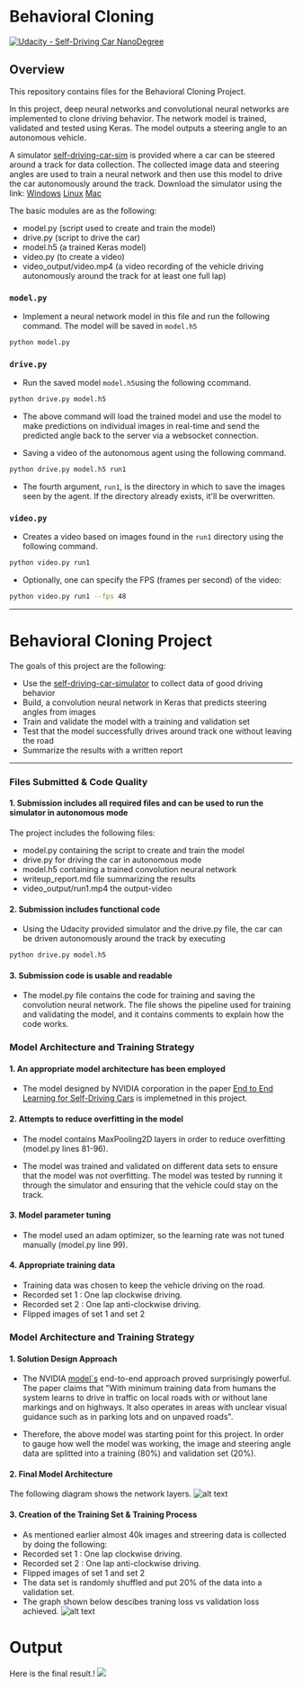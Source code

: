 
[//]: # (Image References)

[image1]: ./examples/placeholder.png "Model Visualization"
[image2]: ./examples/placeholder.png "Grayscaling"
[image3]: ./examples/placeholder_small.png "Recovery Image"
[image4]: ./examples/placeholder_small.png "Recovery Image"
[image5]: ./examples/placeholder_small.png "Recovery Image"
[image6]: ./examples/placeholder_small.png "Normal Image"
[image7]: ./examples/placeholder_small.png "Flipped Image"
[image8]: ./examples/model_cnn.png "model Image"
[image9]: ./examples/Figure_1.png "graph Image"

# **Behavioral Cloning** 

[![Udacity - Self-Driving Car NanoDegree](https://s3.amazonaws.com/udacity-sdc/github/shield-carnd.svg)](http://www.udacity.com/drive)

Overview
---
This repository contains files for the Behavioral Cloning Project.

In this project, deep neural networks and convolutional neural networks are implemented to clone driving behavior. The network model is  trained, validated and tested using Keras. The model outputs a steering angle to an autonomous vehicle.

A simulator [self-driving-car-sim](https://github.com/udacity/self-driving-car-sim.git) is provided where a car can be steered around a track for data collection. The collected image data and steering angles are used to train a neural network and then use this model to drive the car autonomously around the track. Download the simulator using the link: [Windows](https://s3-us-west-1.amazonaws.com/udacity-selfdrivingcar/Term1-Sim/term1-simulator-windows.zip) [Linux](https://s3-us-west-1.amazonaws.com/udacity-selfdrivingcar/Term1-Sim/term1-simulator-linux.zip) [Mac](https://s3-us-west-1.amazonaws.com/udacity-selfdrivingcar/Term1-Sim/term1-simulator-mac.zip)

The basic modules are as the following: 
* model.py (script used to create and train the model)
* drive.py (script to drive the car)
* model.h5 (a trained Keras model)
* video.py (to create a video)
* video_output/video.mp4 (a video recording of the vehicle driving autonomously around the track for at least one full lap)

### `model.py`
* Implement a neural network model in this file and run the following command. The model will be saved in `model.h5`
```sh
python model.py
```
### `drive.py`

* Run the saved model `model.h5`using the following ccommand.
```sh
python drive.py model.h5
```
* The above command will load the trained model and use the model to make predictions on individual images in real-time and send the predicted angle back to the server via a websocket connection.

* Saving a video of the autonomous agent using the following command.
```sh
python drive.py model.h5 run1
```
* The fourth argument, `run1`, is the directory in which to save the images seen by the agent. If the directory already exists, it'll be overwritten.

### `video.py`

* Creates a video based on images found in the `run1` directory using the following command.
```sh
python video.py run1
```
* Optionally, one can specify the FPS (frames per second) of the video:

```sh
python video.py run1 --fps 48
```
---

# **Behavioral Cloning Project**

The goals of this project are the following:
* Use the [self-driving-car-simulator](https://github.com/udacity/self-driving-car-sim.git) to collect data of good driving behavior
* Build, a convolution neural network in Keras that predicts steering angles from images
* Train and validate the model with a training and validation set
* Test that the model successfully drives around track one without leaving the road
* Summarize the results with a written report
---
### Files Submitted & Code Quality

#### 1. Submission includes all required files and can be used to run the simulator in autonomous mode

The project includes the following files:
* model.py containing the script to create and train the model
* drive.py for driving the car in autonomous mode
* model.h5 containing a trained convolution neural network 
* writeup_report.md file summarizing the results
* video_output/run1.mp4 the output-video 

#### 2. Submission includes functional code
* Using the Udacity provided simulator and the drive.py file, the car can be driven autonomously around the track by executing 
```sh
python drive.py model.h5
```
#### 3. Submission code is usable and readable

* The model.py file contains the code for training and saving the convolution neural network. The file shows the pipeline used for training and validating the model, and it contains comments to explain how the code works.

### Model Architecture and Training Strategy

#### 1. An appropriate model architecture has been employed
* The model designed by NVIDIA corporation in the paper [End to End Learning for Self-Driving Cars](https://www.researchgate.net/publication/301648615_End_to_End_Learning_for_Self-Driving_Cars) is implemetned in this project. 

#### 2. Attempts to reduce overfitting in the model

* The model contains MaxPooling2D layers in order to reduce overfitting (model.py lines 81-96). 

* The model was trained and validated on different data sets to ensure that the model was not overfitting. The model was tested by running it through the simulator and ensuring that the vehicle could stay on the track.

#### 3. Model parameter tuning

* The model used an adam optimizer, so the learning rate was not tuned manually (model.py line 99).

#### 4. Appropriate training data

* Training data was chosen to keep the vehicle driving on the road.
* Recorded set 1 : One lap clockwise driving.
* Recorded set 2 : One lap anti-clockwise driving.
* Flipped images of set 1 and set 2

### Model Architecture and Training Strategy

#### 1. Solution Design Approach

* The NVIDIA [model´s](https://www.researchgate.net/publication/301648615_End_to_End_Learning_for_Self-Driving_Cars) end-to-end approach
proved surprisingly powerful. The paper claims that "With minimum training data from humans the system learns to drive in traffic on local roads with or without lane markings and on highways. It also operates in areas with unclear visual guidance such as in parking lots and on unpaved roads".

* Therefore, the above model was starting point for this project. In order to gauge how well the model was working, the image and steering angle data are splitted into a training (80%) and validation set (20%). 

#### 2. Final Model Architecture

The following diagram shows the network layers.
![alt text][image8]

#### 3. Creation of the Training Set & Training Process

* As mentioned earlier almost 40k images and streering data is collected by doing the following:
* Recorded set 1 : One lap clockwise driving.
* Recorded set 2 : One lap anti-clockwise driving.
* Flipped images of set 1 and set 2
* The data set is randomly shuffled and put 20% of the data into a validation set. 
* The graph shown below descibes traning loss vs validation loss achieved.
![alt text][image9]

# **Output**
Here is the final result.!
![](video_output/behavioral_cloning.gif)
